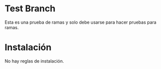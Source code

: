 # Test Branch

Esta es una prueba de ramas y solo debe usarse para hacer pruebas para ramas.

# Instalación

No hay reglas de instalación.
